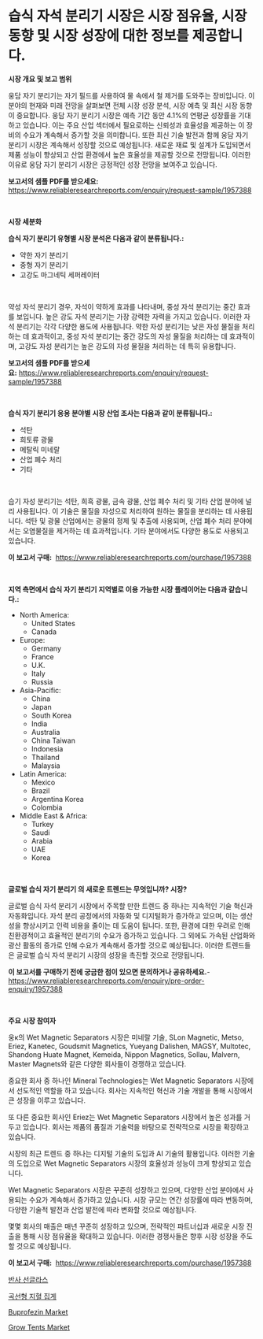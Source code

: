 <p><h1>습식 자석 분리기 시장은 시장 점유율, 시장 동향 및 시장 성장에 대한 정보를 제공합니다.</h1></p><p><strong>시장 개요 및 보고 범위</strong></p>
<p><p>웅담 자기 분리기는 자기 필드를 사용하여 물 속에서 철 제거를 도와주는 장비입니다. 이 분야의 현재와 미래 전망을 살펴보면 전체 시장 성장 분석, 시장 예측 및 최신 시장 동향이 중요합니다. 웅담 자기 분리기 시장은 예측 기간 동안 4.1%의 연평균 성장률을 기대하고 있습니다. 이는 주요 산업 섹터에서 필요로하는 신뢰성과 효율성을 제공하는 이 장비의 수요가 계속해서 증가할 것을 의미합니다. 또한 최신 기술 발전과 함께 웅담 자기 분리기 시장은 계속해서 성장할 것으로 예상됩니다. 새로운 재료 및 설계가 도입되면서 제품 성능이 향상되고 산업 환경에서 높은 효율성을 제공할 것으로 전망됩니다. 이러한 이유로 웅담 자기 분리기 시장은 긍정적인 성장 전망을 보여주고 있습니다.</p></p>
<p><strong>보고서의 샘플 PDF를 받으세요:</strong> <a href="https://www.reliableresearchreports.com/enquiry/request-sample/1957388">https://www.reliableresearchreports.com/enquiry/request-sample/1957388</a></p>
<p>&nbsp;</p>
<p><strong>시장 세분화</strong></p>
<p><strong>습식 자기 분리기 유형별 시장 분석은 다음과 같이 분류됩니다.:</strong></p>
<p><ul><li>약한 자기 분리기</li><li>중형 자기 분리기</li><li>고강도 마그네틱 세퍼레이터</li></ul></p>
<p>&nbsp;</p>
<p><p>약성 자석 분리기 경우, 자석이 약하게 효과를 나타내며, 중성 자석 분리기는 중간 효과를 보입니다. 높은 강도 자석 분리기는 가장 강력한 자력을 가지고 있습니다. 이러한 자석 분리기는 각각 다양한 용도에 사용됩니다. 약한 자성 분리기는 낮은 자성 물질을 처리하는 데 효과적이고, 중성 자석 분리기는 중간 강도의 자성 물질을 처리하는 데 효과적이며, 고강도 자성 분리기는 높은 강도의 자성 물질을 처리하는 데 특히 유용합니다.</p></p>
<p><strong>보고서의 샘플 PDF를 받으세요:</strong>&nbsp;<a href="https://www.reliableresearchreports.com/enquiry/request-sample/1957388">https://www.reliableresearchreports.com/enquiry/request-sample/1957388</a></p>
<p>&nbsp;</p>
<p><strong> 습식 자기 분리기 응용 분야별 시장 산업 조사는 다음과 같이 분류됩니다.:</strong></p>
<p><ul><li>석탄</li><li>희토류 광물</li><li>메탈릭 미네랄</li><li>산업 폐수 처리</li><li>기타</li></ul></p>
<p>&nbsp;</p>
<p><p>습기 자성 분리기는 석탄, 희흑 광물, 금속 광물, 산업 폐수 처리 및 기타 산업 분야에 널리 사용됩니다. 이 기술은 물질을 자성으로 처리하여 원하는 물질을 분리하는 데 사용됩니다. 석탄 및 광물 산업에서는 광물의 정제 및 추출에 사용되며, 산업 폐수 처리 분야에서는 오염물질을 제거하는 데 효과적입니다. 기타 분야에서도 다양한 용도로 사용되고 있습니다.</p></p>
<p><strong>이 보고서 구매:</strong>&nbsp; <a href="https://www.reliableresearchreports.com/purchase/1957388">https://www.reliableresearchreports.com/purchase/1957388</a></p>
<p>&nbsp;</p>
<p><strong>지역 측면에서 습식 자기 분리기 지역별로 이용 가능한 시장 플레이어는 다음과 같습니다.:</strong></p>
<p><ul>
    <li>
        North America:
        <ul>
            <li>United States</li>
            <li>Canada</li>
        </ul>
    </li>
    <li>
        Europe:
        <ul>
            <li>Germany</li>
            <li>France</li>
            <li>U.K.</li>
            <li>Italy</li>
            <li>Russia</li>
        </ul>
    </li>
    <li>
        Asia-Pacific:
        <ul>
            <li>China</li>
            <li>Japan</li>
            <li>South Korea</li>
            <li>India</li>
            <li>Australia</li>
            <li>China Taiwan</li>
            <li>Indonesia</li>
            <li>Thailand</li>
            <li>Malaysia</li>
        </ul>
    </li>
    <li>
        Latin America:
        <ul>
            <li>Mexico</li>
            <li>Brazil</li>
            <li>Argentina Korea</li>
            <li>Colombia</li>
        </ul>
    </li>
    <li>
        Middle East & Africa:
        <ul>
            <li>Turkey</li>
            <li>Saudi</li>
            <li>Arabia</li>
            <li>UAE</li>
            <li>Korea</li>
        </ul>
    </li>
    </ul></p>
<p>&nbsp;</p>
<p><strong>글로벌 습식 자기 분리기 의 새로운 트렌드는 무엇입니까? 시장?</strong></p>
<p><p>글로벌 습식 자석 분리기 시장에서 주목할 만한 트렌드 중 하나는 지속적인 기술 혁신과 자동화입니다. 자석 분리 공정에서의 자동화 및 디지털화가 증가하고 있으며, 이는 생산성을 향상시키고 인력 비용을 줄이는 데 도움이 됩니다. 또한, 환경에 대한 우려로 인해 친환경적이고 효율적인 분리기의 수요가 증가하고 있습니다. 그 외에도 가속된 산업화와 광산 활동의 증가로 인해 수요가 계속해서 증가할 것으로 예상됩니다. 이러한 트렌드들은 글로벌 습식 자석 분리기 시장의 성장을 촉진할 것으로 전망됩니다.</p></p>
<p><strong>이 보고서를 구매하기 전에 궁금한 점이 있으면 문의하거나 공유하세요.</strong>- <a href="https://www.reliableresearchreports.com/enquiry/pre-order-enquiry/1957388">https://www.reliableresearchreports.com/enquiry/pre-order-enquiry/1957388</a></p>
<p>&nbsp;</p>
<p><strong>주요 시장 참여자</strong></p>
<p><p>웅к의 Wet Magnetic Separators 시장은 미네랄 기술, SLon Magnetic, Metso, Eriez, Kanetec, Goudsmit Magnetics, Yueyang Dalishen, MAGSY, Multotec, Shandong Huate Magnet, Kemeida, Nippon Magnetics, Sollau, Malvern, Master Magnets와 같은 다양한 회사들이 경쟁하고 있습니다.</p><p>중요한 회사 중 하나인 Mineral Technologies는 Wet Magnetic Separators 시장에서 선도적인 역할을 하고 있습니다. 회사는 지속적인 혁신과 기술 개발을 통해 시장에서 큰 성장을 이루고 있습니다. </p><p>또 다른 중요한 회사인 Eriez는 Wet Magnetic Separators 시장에서 높은 성과를 거두고 있습니다. 회사는 제품의 품질과 기술력을 바탕으로 전략적으로 시장을 확장하고 있습니다. </p><p>시장의 최근 트렌드 중 하나는 디지털 기술의 도입과 AI 기술의 활용입니다. 이러한 기술의 도입으로 Wet Magnetic Separators 시장의 효율성과 성능이 크게 향상되고 있습니다.</p><p>Wet Magnetic Separators 시장은 꾸준히 성장하고 있으며, 다양한 산업 분야에서 사용되는 수요가 계속해서 증가하고 있습니다. 시장 규모는 연간 성장률에 따라 변동하며, 다양한 기술적 발전과 산업 발전에 따라 변화할 것으로 예상됩니다.</p><p>몇몇 회사의 매출은 매년 꾸준히 성장하고 있으며, 전략적인 파트너십과 새로운 시장 진출을 통해 시장 점유율을 확대하고 있습니다. 이러한 경쟁사들은 향후 시장 성장을 주도할 것으로 예상됩니다.</p></p>
<p><strong>이 보고서 구매:</strong>&nbsp;&nbsp;<a href="https://www.reliableresearchreports.com/purchase/1957388">https://www.reliableresearchreports.com/purchase/1957388</a></p>
<p><p><a href="https://github.com/nuekbpymrrz5/Market-Research-Report-List-1/blob/main/21860937743.md">반사 선글라스</a></p><p><a href="https://github.com/BrettWeberrt8767765/Market-Research-Report-List-1/blob/main/57887587744.md">곡선형 지혈 집게</a></p><p><a href="https://issuu.com/reportprime-2/docs/buprofezin-market-size-2030.pptx">Buprofezin Market</a></p><p><a href="https://issuu.com/reportprime-2/docs/grow-tents-market-size-2030.pptx">Grow Tents Market</a></p></p>
